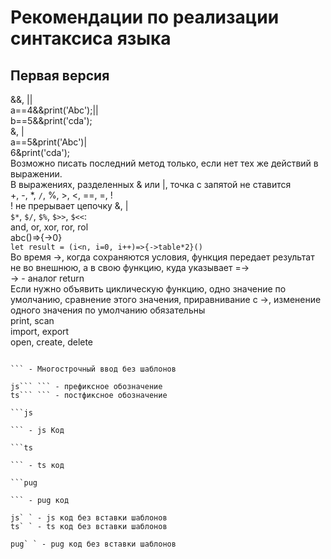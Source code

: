 # Рекомендации по реализации синтаксиса языка
## Первая версия
&&, ||  
a==4&&print('Abc');||  
b==5&&print('cda');  
&, |  
a==5&print('Abc')|  
6&print('cda');  
Возможно писать последний метод только, если нет тех же действий в выражении.  
В выражениях, разделенных & или |, точка с запятой не ставится  
+, -, *, `/`, %, >, <, ==, =, !  
! не прерывает цепочку &, |  
`$*`, `$/`, `$%`, `$>>`, `$<<`:  
and, or, xor, ror, rol  
abc()=>{->0}  
`let result = (i<n, i=0, i++)=>{->table*2}()`  
Во время ->, когда сохраняются условия, функция передает результат не во внешнюю, а в свою функцию, куда указывает =->  
-> - аналог return  
Если нужно объявить циклическую функцию, одно значение по умолчанию, сравнение этого значения, приравнивание с ->, изменение одного значения по умолчанию обязательны  
print, scan  
import, export  
open, create, delete

```  

``` - Многострочный ввод без шаблонов  

js``` ``` - префиксное обозначение  
ts``` ``` - постфиксное обозначение  

```js  

``` - js Код  

```ts  

``` - ts код  

```pug  

``` - pug код  

js` ` - js код без вставки шаблонов
ts` ` - ts код без вставки шаблонов

pug` ` - pug код без вставки шаблонов
